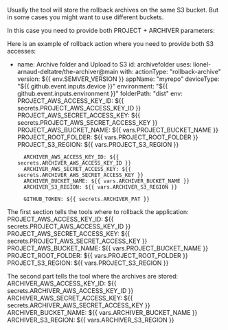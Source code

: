 Usually the tool will store the rollback archives on the same S3 bucket.
But in some cases you might want to use different buckets.

In this case you need to provide both PROJECT + ARCHIVER parameters:

Here is an example of rollback action where you need to provide both S3 accesses:

- name: Archive folder and Upload to S3
    id: archivefolder
    uses: lionel-arnaud-deltatre/the-archiver@main
    with:
        actionType: "rollback-archive"
        version: ${{ env.SEMVER_VERSION }}
        appName: "myrepo"
        deviceType: "${{ github.event.inputs.device }}"
        environment: "${{ github.event.inputs.environment }}"
        folderPath: "dist"
    env:
        PROJECT_AWS_ACCESS_KEY_ID: ${{ secrets.PROJECT_AWS_ACCESS_KEY_ID }}
        PROJECT_AWS_SECRET_ACCESS_KEY: ${{ secrets.PROJECT_AWS_SECRET_ACCESS_KEY }}
        PROJECT_AWS_BUCKET_NAME: ${{ vars.PROJECT_BUCKET_NAME }}
        PROJECT_ROOT_FOLDER: ${{ vars.PROJECT_ROOT_FOLDER }} 
        PROJECT_S3_REGION: ${{ vars.PROJECT_S3_REGION }}

        ARCHIVER_AWS_ACCESS_KEY_ID: ${{ secrets.ARCHIVER_AWS_ACCESS_KEY_ID }}
        ARCHIVER_AWS_SECRET_ACCESS_KEY: ${{ secrets.ARCHIVER_AWS_SECRET_ACCESS_KEY }}
        ARCHIVER_BUCKET_NAME: ${{ vars.ARCHIVER_BUCKET_NAME }}
        ARCHIVER_S3_REGION: ${{ vars.ARCHIVER_S3_REGION }}

        GITHUB_TOKEN: ${{ secrets.ARCHIVER_PAT }}


The first section tells the tools where to rollback the application:
    PROJECT_AWS_ACCESS_KEY_ID: ${{ secrets.PROJECT_AWS_ACCESS_KEY_ID }}
    PROJECT_AWS_SECRET_ACCESS_KEY: ${{ secrets.PROJECT_AWS_SECRET_ACCESS_KEY }}
    PROJECT_AWS_BUCKET_NAME: ${{ vars.PROJECT_BUCKET_NAME }}
    PROJECT_ROOT_FOLDER: ${{ vars.PROJECT_ROOT_FOLDER }} 
    PROJECT_S3_REGION: ${{ vars.PROJECT_S3_REGION }}

The second part tells the tool where the archives are stored:
    ARCHIVER_AWS_ACCESS_KEY_ID: ${{ secrets.ARCHIVER_AWS_ACCESS_KEY_ID }}
    ARCHIVER_AWS_SECRET_ACCESS_KEY: ${{ secrets.ARCHIVER_AWS_SECRET_ACCESS_KEY }}
    ARCHIVER_BUCKET_NAME: ${{ vars.ARCHIVER_BUCKET_NAME }} 
    ARCHIVER_S3_REGION: ${{ vars.ARCHIVER_S3_REGION }}
